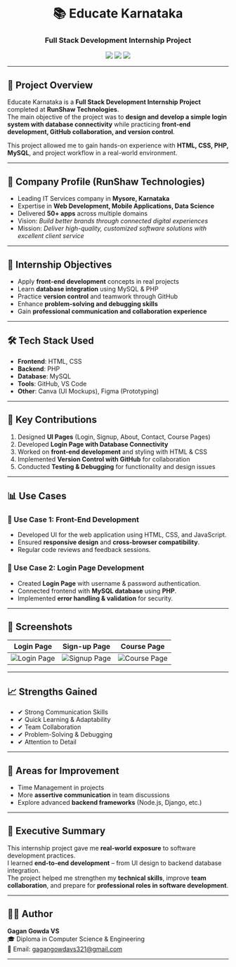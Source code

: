 <h1 align="center">📚 Educate Karnataka</h1>
<h3 align="center">Full Stack Development Internship Project</h3>

<p align="center">
  <img src="https://img.shields.io/badge/HTML-CSS-blue?style=for-the-badge" />
  <img src="https://img.shields.io/badge/PHP-MySQL-green?style=for-the-badge" />
  <img src="https://img.shields.io/badge/FrontEnd-Development-orange?style=for-the-badge" />
</p>

---

## 📌 Project Overview
Educate Karnataka is a **Full Stack Development Internship Project** completed at **RunShaw Technologies**.  
The main objective of the project was to **design and develop a simple login system with database connectivity** while practicing **front-end development, GitHub collaboration, and version control**.  

This project allowed me to gain hands-on experience with **HTML, CSS, PHP, MySQL**, and project workflow in a real-world environment.

---

## 🏢 Company Profile (RunShaw Technologies)
- Leading IT Services company in **Mysore, Karnataka**  
- Expertise in **Web Development, Mobile Applications, Data Science**  
- Delivered **50+ apps** across multiple domains  
- Vision: *Build better brands through connected digital experiences*  
- Mission: *Deliver high-quality, customized software solutions with excellent client service*

---

## 🎯 Internship Objectives
- Apply **front-end development** concepts in real projects  
- Learn **database integration** using MySQL & PHP  
- Practice **version control** and teamwork through GitHub  
- Enhance **problem-solving and debugging skills**  
- Gain **professional communication and collaboration experience**

---

## 🛠️ Tech Stack Used
- **Frontend**: HTML, CSS  
- **Backend**: PHP  
- **Database**: MySQL  
- **Tools**: GitHub, VS Code  
- **Other**: Canva (UI Mockups), Figma (Prototyping)

---

## 🚀 Key Contributions
1. Designed **UI Pages** (Login, Signup, About, Contact, Course Pages)  
2. Developed **Login Page with Database Connectivity**  
3. Worked on **front-end development** and styling with HTML & CSS  
4. Implemented **Version Control with GitHub** for collaboration  
5. Conducted **Testing & Debugging** for functionality and design issues  

---

## 📊 Use Cases
### 🔹 Use Case 1: Front-End Development
- Developed UI for the web application using HTML, CSS, and JavaScript.  
- Ensured **responsive design** and **cross-browser compatibility**.  
- Regular code reviews and feedback sessions.  

### 🔹 Use Case 2: Login Page Development
- Created **Login Page** with username & password authentication.  
- Connected frontend with **MySQL database** using **PHP**.  
- Implemented **error handling & validation** for security.  

---

## 📸 Screenshots
| Login Page | Sign-up Page | Course Page |
|------------|--------------|-------------|
| ![Login Page](images/login.png) | ![Signup Page](images/signup.png) | ![Course Page](images/course.png) |

---

## 📈 Strengths Gained
- ✔ Strong Communication Skills  
- ✔ Quick Learning & Adaptability  
- ✔ Team Collaboration  
- ✔ Problem-Solving & Debugging  
- ✔ Attention to Detail  

---

## 🔧 Areas for Improvement
- Time Management in projects  
- More **assertive communication** in team discussions  
- Explore advanced **backend frameworks** (Node.js, Django, etc.)  

---

## 📝 Executive Summary
This internship project gave me **real-world exposure** to software development practices.  
I learned **end-to-end development** – from UI design to backend database integration.  
The project helped me strengthen my **technical skills**, improve **team collaboration**, and prepare for **professional roles in software development**.  

---

## 👨‍💻 Author
**Gagan Gowda VS**  
🎓 Diploma in Computer Science & Engineering  
📧 Email: gagangowdavs321@gmail.com  

---
